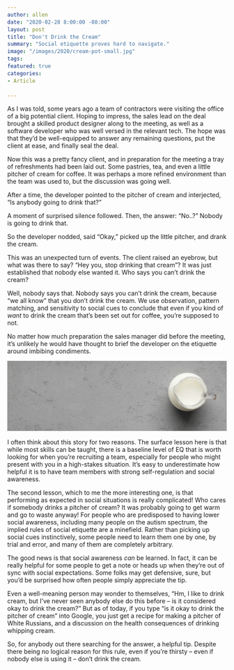 ```yaml
---
author: allen
date: "2020-02-28 8:00:00 -08:00"
layout: post
title: "Don't Drink the Cream"
summary: "Social etiquette proves hard to navigate."
image: "/images/2020/cream-pot-small.jpg"
tags:
featured: true
categories:
- Article

---
```


As I was told, some years ago a team of contractors were visiting the office of a big potential client. Hoping to impress, the sales lead on the deal brought a skilled product designer along to the meeting, as well as a software developer who was well versed in the relevant tech. The hope was that they’d be well-equipped to answer any remaining questions, put the client at ease, and finally seal the deal.

Now this was a pretty fancy client, and in preparation for the meeting a tray of refreshments had been laid out. Some pastries, tea, and even a little pitcher of cream for coffee. It was perhaps a more refined environment than the team was used to, but the discussion was going well.

After a time, the developer pointed to the pitcher of cream and interjected, “Is anybody going to drink that?”

A moment of surprised silence followed. Then, the answer: “No..?” Nobody is going to drink that.

So the developer nodded, said “Okay,” picked up the little pitcher, and drank the cream.

This was an unexpected turn of events. The client raised an eyebrow, but what was there to say? “Hey you, stop drinking that cream”? It was just established that nobody else wanted it. Who says you can’t drink the cream?

Well, nobody says that. Nobody says you can’t drink the cream, because “we all know” that you don’t drink the cream. We use observation, pattern matching, and sensitivity to social cues to conclude that even if you kind of *want* to drink the cream that’s been set out for coffee, you’re supposed to not.

No matter how much preparation the sales manager did before the meeting, it’s unlikely he would have thought to brief the developer on the etiquette around imbibing condiments.

<img src="/images/2020/cream-pot.jpg"> 

I often think about this story for two reasons. The surface lesson here is that while most skills can be taught, there is a baseline level of EQ that is worth looking for when you’re recruiting a team, especially for people who might present with you in a high-stakes situation. It’s easy to underestimate how helpful it is to have team members with strong self-regulation and social awareness.

The second lesson, which to me the more interesting one, is that performing as expected in social situations is really complicated! Who cares if somebody drinks a pitcher of cream? It was probably going to get warm and go to waste anyway! For people who are predisposed to having lower social awareness, including many people on the autism spectrum, the implied rules of social etiquette are a minefield. Rather than picking up social cues instinctively, some people need to learn them one by one, by trial and error, and many of them are completely arbitrary.

The good news is that social awareness *can* be learned. In fact, it can be really helpful for some people to get a note or heads up when they’re out of sync with social expectations. Some folks may get defensive, sure, but you’d be surprised how often people simply appreciate the tip.

Even a well-meaning person may wonder to themselves, “Hm, I like to drink cream, but I’ve never seen anybody else do this before – is it considered okay to drink the cream?” But as of today, if you type “is it okay to drink the pitcher of cream” into Google, you just get a recipe for making a pitcher of White Russians, and a discussion on the health consequences of drinking whipping cream.

So, for anybody out there searching for the answer, a helpful tip. Despite there being no logical reason for this rule, even if you’re thirsty – even if nobody else is using it – don’t drink the cream.
